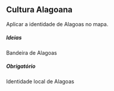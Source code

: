 ## Cultura Alagoana
Aplicar a identidade de Alagoas no mapa.

##### Ideias
Bandeira de Alagoas

##### Obrigatório
Identidade local de Alagoas

